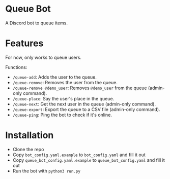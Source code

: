 # Queue Bot

A Discord bot to queue items.

# Features

For now, only works to queue users.

Functions:

- `/queue-add`: Adds the user to the queue.
- `/queue-remove`: Removes the user from the queue.
- `/queue-remove @demo_user`: Removes `@demo_user` from the queue (admin-only command).
- `/queue-place`: Say the user's place in the queue.
- `/queue-next`: Get the next user in the queue (admin-only command).
- `/queue-export`: Export the queue to a CSV file (admin-only command).
- `/queue-ping`: Ping the bot to check if it's online.

# Installation

- Clone the repo
- Copy `bot_config.yaml.example` to `bot_config.yaml` and fill it out
- Copy `queue_bot_config.yaml.example` to `queue_bot_config.yaml` and fill it out
- Run the bot with `python3 run.py`